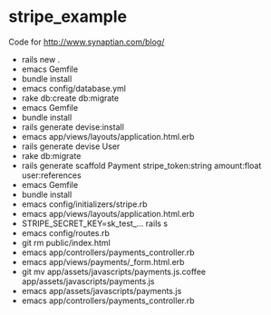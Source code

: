 stripe_example
==============

Code for http://www.synaptian.com/blog/

* rails new .
* emacs Gemfile
* bundle install
* emacs config/database.yml
* rake db:create db:migrate
* emacs Gemfile
* bundle install
* rails generate devise:install
* emacs app/views/layouts/application.html.erb
* rails generate devise User
* rake db:migrate
* rails generate scaffold Payment stripe_token:string amount:float user:references
* emacs Gemfile
* bundle install
* emacs config/initializers/stripe.rb
* emacs app/views/layouts/application.html.erb
* STRIPE_SECRET_KEY=sk_test_&hellip; rails s
* emacs config/routes.rb
* git rm public/index.html
* emacs app/controllers/payments_controller.rb
* emacs app/views/payments/_form.html.erb
* git mv app/assets/javascripts/payments.js.coffee app/assets/javascripts/payments.js
* emacs app/assets/javascripts/payments.js
* emacs app/controllers/payments_controller.rb
